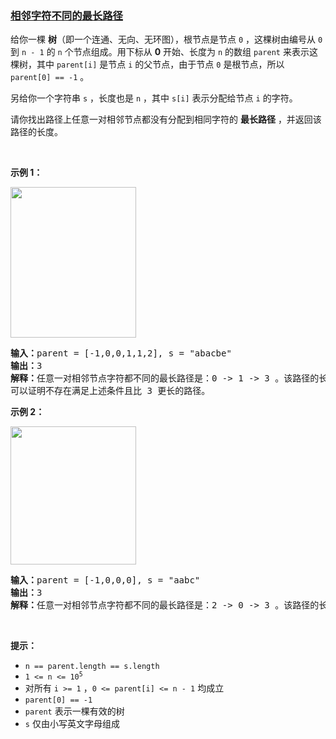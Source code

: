 ### [相邻字符不同的最长路径](https://leetcode-cn.com/problems/longest-path-with-different-adjacent-characters)

<p>给你一棵 <strong>树</strong>（即一个连通、无向、无环图），根节点是节点 <code>0</code> ，这棵树由编号从 <code>0</code> 到 <code>n - 1</code> 的 <code>n</code> 个节点组成。用下标从 <strong>0</strong> 开始、长度为 <code>n</code> 的数组 <code>parent</code> 来表示这棵树，其中 <code>parent[i]</code> 是节点 <code>i</code> 的父节点，由于节点 <code>0</code> 是根节点，所以 <code>parent[0] == -1</code> 。</p>

<p>另给你一个字符串 <code>s</code> ，长度也是 <code>n</code> ，其中 <code>s[i]</code> 表示分配给节点 <code>i</code> 的字符。</p>

<p>请你找出路径上任意一对相邻节点都没有分配到相同字符的 <strong>最长路径</strong> ，并返回该路径的长度。</p>

<p>&nbsp;</p>

<p><strong>示例 1：</strong></p>

<p><img alt="" src="https://assets.leetcode.com/uploads/2022/03/25/testingdrawio.png" style="width: 201px; height: 241px;" /></p>

<pre>
<strong>输入：</strong>parent = [-1,0,0,1,1,2], s = "abacbe"
<strong>输出：</strong>3
<strong>解释：</strong>任意一对相邻节点字符都不同的最长路径是：0 -&gt; 1 -&gt; 3 。该路径的长度是 3 ，所以返回 3 。
可以证明不存在满足上述条件且比 3 更长的路径。 
</pre>

<p><strong>示例 2：</strong></p>

<p><img alt="" src="https://assets.leetcode.com/uploads/2022/03/25/graph2drawio.png" style="width: 201px; height: 221px;" /></p>

<pre>
<strong>输入：</strong>parent = [-1,0,0,0], s = "aabc"
<strong>输出：</strong>3
<strong>解释：</strong>任意一对相邻节点字符都不同的最长路径是：2 -&gt; 0 -&gt; 3 。该路径的长度为 3 ，所以返回 3 。
</pre>

<p>&nbsp;</p>

<p><strong>提示：</strong></p>

<ul>
	<li><code>n == parent.length == s.length</code></li>
	<li><code>1 &lt;= n &lt;= 10<sup>5</sup></code></li>
	<li>对所有 <code>i &gt;= 1</code> ，<code>0 &lt;= parent[i] &lt;= n - 1</code> 均成立</li>
	<li><code>parent[0] == -1</code></li>
	<li><code>parent</code> 表示一棵有效的树</li>
	<li><code>s</code> 仅由小写英文字母组成</li>
</ul>
